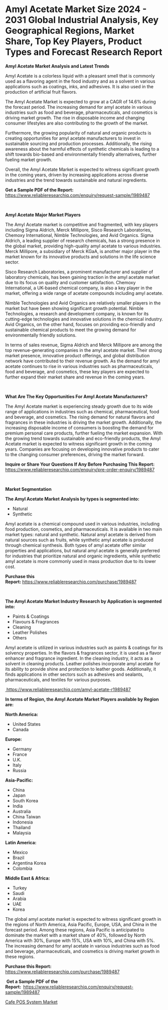 <p><h1>Amyl Acetate Market Size 2024 - 2031 Global Industrial Analysis, Key Geographical Regions, Market Share, Top Key Players, Product Types and Forecast Research Report</h1></p><p><strong>Amyl Acetate Market Analysis and Latest Trends</strong></p>
<p><p>Amyl Acetate is a colorless liquid with a pleasant smell that is commonly used as a flavoring agent in the food industry and as a solvent in various applications such as coatings, inks, and adhesives. It is also used in the production of artificial fruit flavors.</p><p>The Amyl Acetate Market is expected to grow at a CAGR of 14.6% during the forecast period. The increasing demand for amyl acetate in various industries such as food and beverage, pharmaceuticals, and cosmetics is driving market growth. The rise in disposable income and changing consumer lifestyles are also contributing to the growth of the market.</p><p>Furthermore, the growing popularity of natural and organic products is creating opportunities for amyl acetate manufacturers to invest in sustainable sourcing and production processes. Additionally, the rising awareness about the harmful effects of synthetic chemicals is leading to a shift towards bio-based and environmentally friendly alternatives, further fueling market growth.</p><p>Overall, the Amyl Acetate Market is expected to witness significant growth in the coming years, driven by increasing applications across diverse industries and the trend towards sustainable and natural ingredients.</p></p>
<p><strong>Get a Sample PDF of the Report:&nbsp;</strong> <a href="https://www.reliableresearchiq.com/enquiry/request-sample/1989487">https://www.reliableresearchiq.com/enquiry/request-sample/1989487</a></p>
<p>&nbsp;</p>
<p><strong>Amyl Acetate Major Market Players</strong></p>
<p><p>The Amyl Acetate market is competitive and fragmented, with key players including Sigma Aldrich, Merck Millipore, Sisco Research Laboratories, Chemoxy International, Nimble Technologies, and Avid Organics. Sigma Aldrich, a leading supplier of research chemicals, has a strong presence in the global market, providing high-quality amyl acetate to various industries. Merck Millipore, a subsidiary of Merck KGaA, is another major player in the market known for its innovative products and solutions in the life science sector.</p><p>Sisco Research Laboratories, a prominent manufacturer and supplier of laboratory chemicals, has been gaining traction in the amyl acetate market due to its focus on quality and customer satisfaction. Chemoxy International, a UK-based chemical company, is also a key player in the market, offering a wide range of acetate compounds including amyl acetate.</p><p>Nimble Technologies and Avid Organics are relatively smaller players in the market but have been showing significant growth potential. Nimble Technologies, a research and development company, is known for its cutting-edge technologies and innovative solutions in the chemical industry. Avid Organics, on the other hand, focuses on providing eco-friendly and sustainable chemical products to meet the growing demand for environmentally friendly solutions.</p><p>In terms of sales revenue, Sigma Aldrich and Merck Millipore are among the top revenue-generating companies in the amyl acetate market. Their strong market presence, innovative product offerings, and global distribution network have contributed to their revenue growth. As the demand for amyl acetate continues to rise in various industries such as pharmaceuticals, food and beverage, and cosmetics, these key players are expected to further expand their market share and revenue in the coming years.</p></p>
<p>&nbsp;</p>
<p><strong>What Are The Key Opportunities For Amyl Acetate Manufacturers?</strong></p>
<p><p>The Amyl Acetate market is experiencing steady growth due to its wide range of applications in industries such as chemical, pharmaceutical, food and beverage, and cosmetics. The rising demand for natural flavors and fragrances in these industries is driving the market growth. Additionally, the increasing disposable income of consumers is boosting the demand for premium personal care products, further fueling the market expansion. With the growing trend towards sustainable and eco-friendly products, the Amyl Acetate market is expected to witness significant growth in the coming years. Companies are focusing on developing innovative products to cater to the changing consumer preferences, driving the market forward.</p></p>
<p><strong>Inquire or Share Your Questions If Any Before Purchasing This Report:</strong> <a href="https://www.reliableresearchiq.com/enquiry/pre-order-enquiry/1989487">https://www.reliableresearchiq.com/enquiry/pre-order-enquiry/1989487</a></p>
<p>&nbsp;</p>
<p><strong>Market Segmentation</strong></p>
<p><strong>The Amyl Acetate Market Analysis by types is segmented into:</strong></p>
<p><ul><li>Natural</li><li>Synthetic</li></ul></p>
<p><p>Amyl acetate is a chemical compound used in various industries, including food production, cosmetics, and pharmaceuticals. It is available in two main market types: natural and synthetic. Natural amyl acetate is derived from natural sources such as fruits, while synthetic amyl acetate is produced through chemical synthesis. Both types of amyl acetate offer similar properties and applications, but natural amyl acetate is generally preferred for industries that prioritize natural and organic ingredients, while synthetic amyl acetate is more commonly used in mass production due to its lower cost.</p></p>
<p><strong>Purchase this Report:&nbsp;</strong><a href="https://www.reliableresearchiq.com/purchase/1989487">https://www.reliableresearchiq.com/purchase/1989487</a></p>
<p>&nbsp;</p>
<p><strong>The Amyl Acetate Market Industry Research by Application is segmented into:</strong></p>
<p><ul><li>Paints & Coatings</li><li>Flavours & Fragrances</li><li>Cleaning</li><li>Leather Polishes</li><li>Others</li></ul></p>
<p><p>Amyl acetate is utilized in various industries such as paints & coatings for its solvency properties. In the flavors & fragrances sector, it is used as a flavor enhancer and fragrance ingredient. In the cleaning industry, it acts as a solvent in cleaning products. Leather polishes incorporate amyl acetate for its ability to provide shine and protection to leather goods. Additionally, it finds applications in other sectors such as adhesives and sealants, pharmaceuticals, and textiles for various purposes.</p></p>
<p><a href="https://www.reliableresearchiq.com/amyl-acetate-r1989487">&nbsp;https://www.reliableresearchiq.com/amyl-acetate-r1989487</a></p>
<p><strong>In terms of Region, the Amyl Acetate Market Players available by Region are:</strong></p>
<p>
    <p> <strong> North America: </strong>
        <ul>
            <li>United States</li>
            <li>Canada</li>
        </ul>
        </p> 
    <p> <strong> Europe: </strong>
        <ul>
            <li>Germany</li>
            <li>France</li>
            <li>U.K.</li>
            <li>Italy</li>
            <li>Russia</li>
        </ul>
        </p> 
    <p> <strong> Asia-Pacific: </strong>
        <ul>
            <li>China</li>
            <li>Japan</li>
            <li>South Korea</li>
            <li>India</li>
            <li>Australia</li>
            <li>China Taiwan</li>
            <li>Indonesia</li>
            <li>Thailand</li>
            <li>Malaysia</li>
        </ul>
        </p> 
    <p> <strong> Latin America: </strong>
        <ul>
            <li>Mexico</li>
            <li>Brazil</li>
            <li>Argentina Korea</li>
            <li>Colombia</li>
        </ul>
        </p> 
    <p> <strong> Middle East & Africa: </strong>
        <ul>
            <li>Turkey</li>
            <li>Saudi</li>
            <li>Arabia</li>
            <li>UAE</li>
            <li>Korea</li>
        </ul>
    </p>
    </p>
<p><p>The global amyl acetate market is expected to witness significant growth in the regions of North America, Asia Pacific, Europe, USA, and China in the forecast period. Among these regions, Asia Pacific is anticipated to dominate the market with a market share of 40%, followed by North America with 30%, Europe with 15%, USA with 10%, and China with 5%. The increasing demand for amyl acetate in various industries such as food and beverage, pharmaceuticals, and cosmetics is driving market growth in these regions.</p></p>
<p><strong>Purchase this Report: </strong><a href="https://www.reliableresearchiq.com/purchase/1989487">https://www.reliableresearchiq.com/purchase/1989487</a></p>
<p>&nbsp;<strong>Get a Sample PDF of the Report:&nbsp;&nbsp;</strong><a href="https://www.reliableresearchiq.com/enquiry/request-sample/1989487">https://www.reliableresearchiq.com/enquiry/request-sample/1989487</a></p>
<p><strong></strong></p>
<p><p><a href="https://github.com/xvyfpyhu18/Market-Research-Report-List-1/blob/main/cafe-pos-system-market.md">Cafe POS System Market</a></p></p>
